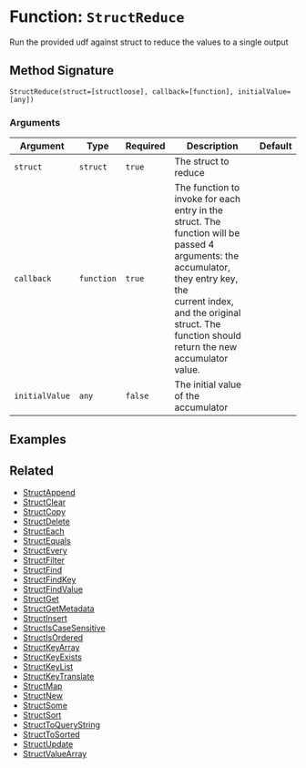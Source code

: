 [comment]: # (Note: This documentation is generated dynamically in the build process.  To modify the contents, change the javadoc on the _invoke method of the BIF class)

# Function: `StructReduce`

Run the provided udf against struct to reduce the values to a single output

## Method Signature

```
StructReduce(struct=[structloose], callback=[function], initialValue=[any])
```

### Arguments


| Argument | Type | Required | Description | Default |
|----------|------|----------|-------------|---------|
| `struct` | `struct` | `true` | The struct to reduce |  |
| `callback` | `function` | `true` | The function to invoke for each entry in the struct. The function will be passed 4 arguments: the accumulator, they entry key,<br>                    the<br>                    current index, and the original struct. The function should return the new accumulator value. |  |
| `initialValue` | `any` | `false` | The initial value of the accumulator |  |

## Examples



## Related

  * [StructAppend](./StructAppend.md)
  * [StructClear](./StructClear.md)
  * [StructCopy](./StructCopy.md)
  * [StructDelete](./StructDelete.md)
  * [StructEach](./StructEach.md)
  * [StructEquals](./StructEquals.md)
  * [StructEvery](./StructEvery.md)
  * [StructFilter](./StructFilter.md)
  * [StructFind](./StructFind.md)
  * [StructFindKey](./StructFindKey.md)
  * [StructFindValue](./StructFindValue.md)
  * [StructGet](./StructGet.md)
  * [StructGetMetadata](./StructGetMetadata.md)
  * [StructInsert](./StructInsert.md)
  * [StructIsCaseSensitive](./StructIsCaseSensitive.md)
  * [StructIsOrdered](./StructIsOrdered.md)
  * [StructKeyArray](./StructKeyArray.md)
  * [StructKeyExists](./StructKeyExists.md)
  * [StructKeyList](./StructKeyList.md)
  * [StructKeyTranslate](./StructKeyTranslate.md)
  * [StructMap](./StructMap.md)
  * [StructNew](./StructNew.md)
  * [StructSome](./StructSome.md)
  * [StructSort](./StructSort.md)
  * [StructToQueryString](./StructToQueryString.md)
  * [StructToSorted](./StructToSorted.md)
  * [StructUpdate](./StructUpdate.md)
  * [StructValueArray](./StructValueArray.md)
